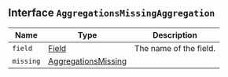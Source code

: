 ## Interface `AggregationsMissingAggregation`

| Name | Type | Description |
| - | - | - |
| `field` | [Field](./Field.md) | The name of the field. |
| `missing` | [AggregationsMissing](./AggregationsMissing.md) | &nbsp; |
